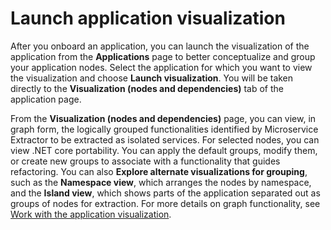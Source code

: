 # Launch application visualization<a name="microservice-extractor-use-launch"></a>

After you onboard an application, you can launch the visualization of the application from the **Applications** page to better conceptualize and group your application nodes\. Select the application for which you want to view the visualization and choose **Launch visualization**\. You will be taken directly to the **Visualization \(nodes and dependencies\)** tab of the application page\. 

From the **Visualization \(nodes and dependencies\)** page, you can view, in graph form, the logically grouped functionalities identified by Microservice Extractor to be extracted as isolated services\. For selected nodes, you can view \.NET core portability\. You can apply the default groups, modify them, or create new groups to associate with a functionality that guides refactoring\. You can also **Explore alternate visualizations for grouping**, such as the **Namespace view**, which arranges the nodes by namespace, and the **Island view**, which shows parts of the application separated out as groups of nodes for extraction\. For more details on graph functionality, see [Work with the application visualization](microservice-extractor-use-visualization.md)\.